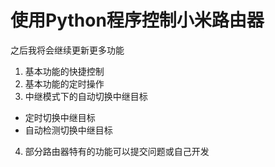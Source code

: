 # 使用Python程序控制小米路由器
之后我将会继续更新更多功能

1. 基本功能的快捷控制
2. 基本功能的定时操作
3. 中继模式下的自动切换中继目标
  - 定时切换中继目标
  - 自动检测切换中继目标
4. 部分路由器特有的功能可以提交问题或自己开发